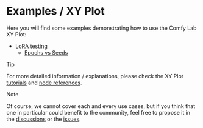 # Examples / XY Plot

Here you will find some examples demonstrating how to use the Comfy Lab XY Plot:

- [LoRA testing](./LoRA%20testing/)
  - [Epochs vs Seeds](./LoRA%20testing/Epochs%20vs%20Seeds/)

> [!TIP]
> For more detailed information / explanations, please check the XY Plot [tutorials](../../tutorials/XY%20Plot/) and [node references](../../node%20reference/xy%20plot/).

> [!NOTE]
> Of course, we cannot cover each and every use cases, but if you think that one in particular could benefit to the community, feel free to propose it in the [discussions](https://github.com/bugltd/ComfyLab-Pack/discussions) or the [issues](https://github.com/bugltd/ComfyLab-Pack/issues).
